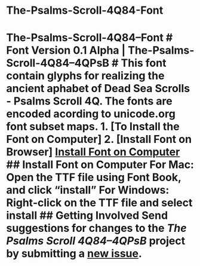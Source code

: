# The-Psalms-Scroll-4Q84-Font
# The-Psalms-Scroll-4Q84–Font  # Font Version 0.1 Alpha | The-Psalms-Scroll-4Q84–4QPsB     # This font contain glyphs for realizing the ancient aphabet of Dead Sea Scrolls - Psalms Scroll 4Q.   The fonts are encoded acording to unicode.org font subset maps.     1. [To Install the Font on Computer]      2. [Install Font on Browser]   [Install Font on Computer](#install-font-on-computer)       ## Install Font on Computer    For Mac: Open the TTF file using Font Book, and click “install”        For Windows: Right-click on the TTF file and select install     ## Getting Involved  Send suggestions for changes to the *The Psalms Scroll 4Q84–4QPsB* project by submitting a [new issue](https://github.com/BeitDina/The-Psalms-Scroll-4Q84–Font/issues/new).
